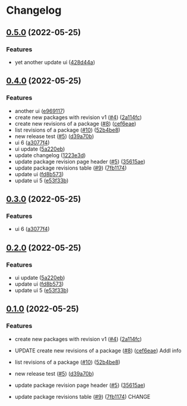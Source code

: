 # Changelog

## [0.5.0](https://github.com/ChristopherFry/kpt-backstage-plugins/compare/cfry-backstage-plugin-cad-v0.4.0...cfry-backstage-plugin-cad-v0.5.0) (2022-05-25)


### Features

* yet another update ui ([428d44a](https://github.com/ChristopherFry/kpt-backstage-plugins/commit/428d44ac3e5f959f33647b6fbd902f611bcb1baa))

## [0.4.0](https://github.com/ChristopherFry/kpt-backstage-plugins/compare/cfry-backstage-plugin-cad-v0.3.0...cfry-backstage-plugin-cad-v0.4.0) (2022-05-25)


### Features

* another ui ([e969117](https://github.com/ChristopherFry/kpt-backstage-plugins/commit/e96911733ca23fd465151e6f90299a28f4e5826b))
* create new packages with revision v1 ([#4](https://github.com/ChristopherFry/kpt-backstage-plugins/issues/4)) ([2a114fc](https://github.com/ChristopherFry/kpt-backstage-plugins/commit/2a114fc6ad8642c96fc629cc8b079473d674ef3a))
* create new revisions of a package ([#8](https://github.com/ChristopherFry/kpt-backstage-plugins/issues/8)) ([cef6eae](https://github.com/ChristopherFry/kpt-backstage-plugins/commit/cef6eaef4585646bcdd02bd1ce047ba3cb35840e))
* list revisions of a package ([#10](https://github.com/ChristopherFry/kpt-backstage-plugins/issues/10)) ([52b4be8](https://github.com/ChristopherFry/kpt-backstage-plugins/commit/52b4be862e18a9deb3b6b8091806efa79a15b9fa))
* new release test ([#5](https://github.com/ChristopherFry/kpt-backstage-plugins/issues/5)) ([d39a70b](https://github.com/ChristopherFry/kpt-backstage-plugins/commit/d39a70bd503a9999bcff06eb3ad409fb04afa2ab))
* ui 6 ([a3077f4](https://github.com/ChristopherFry/kpt-backstage-plugins/commit/a3077f4c290cc80c7bdace60188f93903ea94487))
* ui update ([5a220eb](https://github.com/ChristopherFry/kpt-backstage-plugins/commit/5a220eba03164dc2531c234afc77213835590019))
* update changelog ([1223e3d](https://github.com/ChristopherFry/kpt-backstage-plugins/commit/1223e3d00db44e31985e0d2d0743f4c293576057))
* update package revision page header ([#5](https://github.com/ChristopherFry/kpt-backstage-plugins/issues/5)) ([35615ae](https://github.com/ChristopherFry/kpt-backstage-plugins/commit/35615ae50468dc050407e3aa92d7b90eac113621))
* update package revisions table ([#9](https://github.com/ChristopherFry/kpt-backstage-plugins/issues/9)) ([7fb1174](https://github.com/ChristopherFry/kpt-backstage-plugins/commit/7fb11749579a95a0ab58effe684ae75c1f4f469a))
* update ui ([fd8b573](https://github.com/ChristopherFry/kpt-backstage-plugins/commit/fd8b573a22fa412fe5593fb1df83c29afe308bde))
* update ui 5 ([e53f33b](https://github.com/ChristopherFry/kpt-backstage-plugins/commit/e53f33bb1cc3e81d24968359c4e6c6d3047ce9bf))

## [0.3.0](https://github.com/ChristopherFry/kpt-backstage-plugins/compare/cfry-backstage-plugin-cad-v0.2.0...cfry-backstage-plugin-cad-v0.3.0) (2022-05-25)


### Features

* ui 6 ([a3077f4](https://github.com/ChristopherFry/kpt-backstage-plugins/commit/a3077f4c290cc80c7bdace60188f93903ea94487))

## [0.2.0](https://github.com/ChristopherFry/kpt-backstage-plugins/compare/cfry-backstage-plugin-cad-v0.1.0...cfry-backstage-plugin-cad-v0.2.0) (2022-05-25)


### Features

* ui update ([5a220eb](https://github.com/ChristopherFry/kpt-backstage-plugins/commit/5a220eba03164dc2531c234afc77213835590019))
* update ui ([fd8b573](https://github.com/ChristopherFry/kpt-backstage-plugins/commit/fd8b573a22fa412fe5593fb1df83c29afe308bde))
* update ui 5 ([e53f33b](https://github.com/ChristopherFry/kpt-backstage-plugins/commit/e53f33bb1cc3e81d24968359c4e6c6d3047ce9bf))

## [0.1.0](https://github.com/ChristopherFry/kpt-backstage-plugins/compare/cfry-backstage-plugin-cad-v0.0.1...cfry-backstage-plugin-cad-v0.1.0) (2022-05-25)


### Features

* create new packages with revision v1 ([#4](https://github.com/ChristopherFry/kpt-backstage-plugins/issues/4)) ([2a114fc](https://github.com/ChristopherFry/kpt-backstage-plugins/commit/2a114fc6ad8642c96fc629cc8b079473d674ef3a))
* UPDATE create new revisions of a package ([#8](https://github.com/ChristopherFry/kpt-backstage-plugins/issues/8)) ([cef6eae](https://github.com/ChristopherFry/kpt-backstage-plugins/commit/cef6eaef4585646bcdd02bd1ce047ba3cb35840e))
Addl info

* list revisions of a package ([#10](https://github.com/ChristopherFry/kpt-backstage-plugins/issues/10)) ([52b4be8](https://github.com/ChristopherFry/kpt-backstage-plugins/commit/52b4be862e18a9deb3b6b8091806efa79a15b9fa))
* new release test ([#5](https://github.com/ChristopherFry/kpt-backstage-plugins/issues/5)) ([d39a70b](https://github.com/ChristopherFry/kpt-backstage-plugins/commit/d39a70bd503a9999bcff06eb3ad409fb04afa2ab))
* update package revision page header ([#5](https://github.com/ChristopherFry/kpt-backstage-plugins/issues/5)) ([35615ae](https://github.com/ChristopherFry/kpt-backstage-plugins/commit/35615ae50468dc050407e3aa92d7b90eac113621))
* update package revisions table ([#9](https://github.com/ChristopherFry/kpt-backstage-plugins/issues/9)) ([7fb1174](https://github.com/ChristopherFry/kpt-backstage-plugins/commit/7fb11749579a95a0ab58effe684ae75c1f4f469a))
CHANGE
